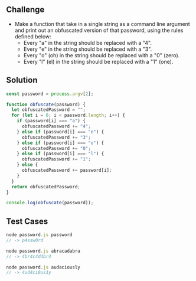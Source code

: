## Challenge

- Make a function that take in a single string as a command line argument and print out an obfuscated version of that password, using the rules defined below:
  - Every "a" in the string should be replaced with a "4".
  - Every "e" in the string should be replaced with a "3".
  - Every "o" (oh) in the string should be replaced with a "0" (zero).
  - Every "l" (el) in the string should be replaced with a "1" (one).

## Solution

```javascript
const password = process.argv[2];

function obfuscate(password) {
  let obfuscatedPassword = "";
  for (let i = 0; i < password.length; i++) {
    if (password[i] === "a") {
      obfuscatedPassword += "4";
    } else if (password[i] === "e") {
      obfuscatedPassword += "3";
    } else if (password[i] === "o") {
      obfuscatedPassword += "0";
    } else if (password[i] === "l") {
      obfuscatedPassword += "1";
    } else {
      obfuscatedPassword += password[i];
    }
  }
  return obfuscatedPassword;
}

console.log(obfuscate(password));
```

## Test Cases

```javascript
node password.js password
// -> p4ssw0rd

node password.js abracadabra
// -> 4br4c4d4br4

node password.js audaciously
// -> 4ud4ci0us1y
```

